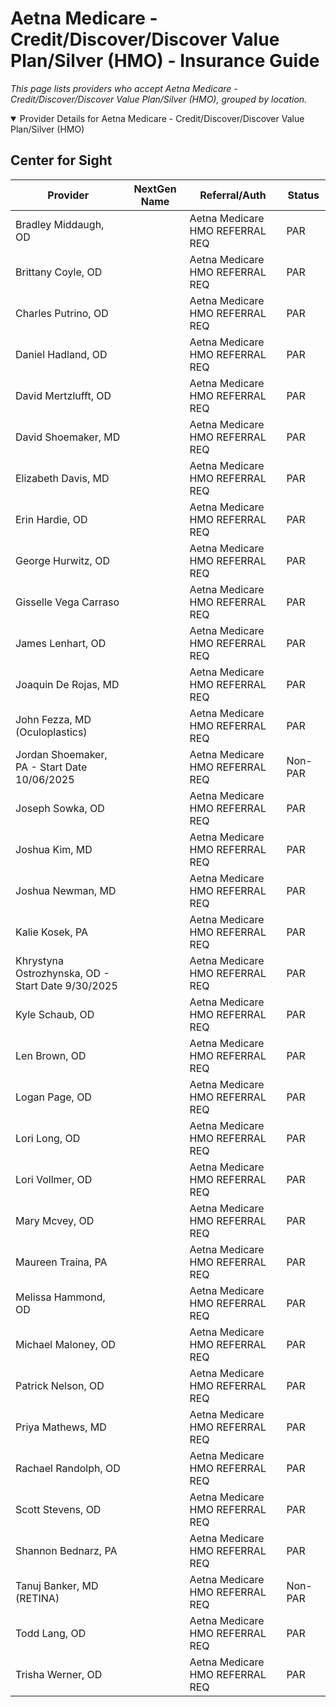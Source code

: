 # Aetna Medicare - Credit/Discover/Discover Value Plan/Silver (HMO) - Insurance Guide

*This page lists providers who accept Aetna Medicare - Credit/Discover/Discover Value Plan/Silver (HMO), grouped by location.*

<details open><summary>Provider Details for Aetna Medicare - Credit/Discover/Discover Value Plan/Silver (HMO)</summary>

## Center for Sight

| Provider | NextGen Name | Referral/Auth | Status |
|----------|-------------|--------------|--------|
| Bradley Middaugh, OD |  | Aetna Medicare HMO REFERRAL REQ | PAR |
| Brittany Coyle, OD |  | Aetna Medicare HMO REFERRAL REQ | PAR |
| Charles Putrino, OD |  | Aetna Medicare HMO REFERRAL REQ | PAR |
| Daniel Hadland, OD |  | Aetna Medicare HMO REFERRAL REQ | PAR |
| David Mertzlufft, OD |  | Aetna Medicare HMO REFERRAL REQ | PAR |
| David Shoemaker, MD |  | Aetna Medicare HMO REFERRAL REQ | PAR |
| Elizabeth Davis, MD |  | Aetna Medicare HMO REFERRAL REQ | PAR |
| Erin Hardie, OD |  | Aetna Medicare HMO REFERRAL REQ | PAR |
| George Hurwitz, OD |  | Aetna Medicare HMO REFERRAL REQ | PAR |
| Gisselle Vega Carraso |  | Aetna Medicare HMO REFERRAL REQ | PAR |
| James Lenhart, OD |  | Aetna Medicare HMO REFERRAL REQ | PAR |
| Joaquin De Rojas, MD |  | Aetna Medicare HMO REFERRAL REQ | PAR |
| John Fezza, MD (Oculoplastics) |  | Aetna Medicare HMO REFERRAL REQ | PAR |
| Jordan Shoemaker, PA - Start Date 10/06/2025 |  | Aetna Medicare HMO REFERRAL REQ | Non-PAR |
| Joseph Sowka, OD |  | Aetna Medicare HMO REFERRAL REQ | PAR |
| Joshua Kim, MD |  | Aetna Medicare HMO REFERRAL REQ | PAR |
| Joshua Newman, MD |  | Aetna Medicare HMO REFERRAL REQ | PAR |
| Kalie Kosek, PA |  | Aetna Medicare HMO REFERRAL REQ | PAR |
| Khrystyna Ostrozhynska, OD - Start Date 9/30/2025 |  | Aetna Medicare HMO REFERRAL REQ | PAR |
| Kyle Schaub, OD |  | Aetna Medicare HMO REFERRAL REQ | PAR |
| Len Brown, OD |  | Aetna Medicare HMO REFERRAL REQ | PAR |
| Logan Page, OD |  | Aetna Medicare HMO REFERRAL REQ | PAR |
| Lori Long, OD |  | Aetna Medicare HMO REFERRAL REQ | PAR |
| Lori Vollmer, OD |  | Aetna Medicare HMO REFERRAL REQ | PAR |
| Mary Mcvey, OD |  | Aetna Medicare HMO REFERRAL REQ | PAR |
| Maureen Traina, PA |  | Aetna Medicare HMO REFERRAL REQ | PAR |
| Melissa Hammond, OD |  | Aetna Medicare HMO REFERRAL REQ | PAR |
| Michael Maloney, OD |  | Aetna Medicare HMO REFERRAL REQ | PAR |
| Patrick Nelson, OD |  | Aetna Medicare HMO REFERRAL REQ | PAR |
| Priya Mathews, MD |  | Aetna Medicare HMO REFERRAL REQ | PAR |
| Rachael Randolph, OD |  | Aetna Medicare HMO REFERRAL REQ | PAR |
| Scott Stevens, OD |  | Aetna Medicare HMO REFERRAL REQ | PAR |
| Shannon Bednarz, PA |  | Aetna Medicare HMO REFERRAL REQ | PAR |
| Tanuj Banker, MD (RETINA) |  | Aetna Medicare HMO REFERRAL REQ | Non-PAR |
| Todd Lang, OD |  | Aetna Medicare HMO REFERRAL REQ | PAR |
| Trisha Werner, OD |  | Aetna Medicare HMO REFERRAL REQ | PAR |

</details>

